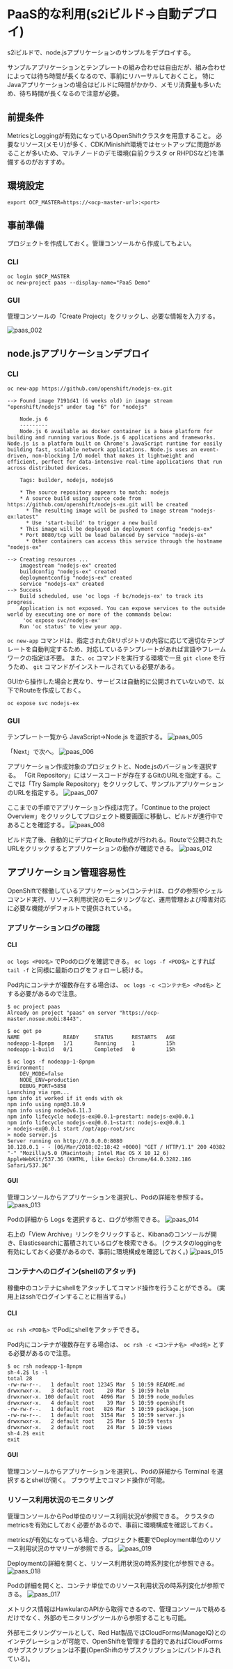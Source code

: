 # PaaS的な利用(s2iビルド->自動デプロイ)
s2iビルドで、node.jsアプリケーションのサンプルをデプロイする。

サンプルアプリケーションとテンプレートの組み合わせは自由だが、組み合わせによっては待ち時間が長くなるので、事前にリハーサルしておくこと。
特にJavaアプリケーションの場合はビルドに時間がかかり、メモリ消費量も多いため、待ち時間が長くなるので注意が必要。

## 前提条件
MetricsとLoggingが有効になっているOpenShiftクラスタを用意すること。
必要なリソース(メモリ)が多く、CDK/Minishift環境ではセットアップに問題があることが多いため、マルチノードのデモ環境(自前クラスタ or RHPDSなど)を準備するのがおすすめ。

## 環境設定
```
export OCP_MASTER=https://<ocp-master-url>:<port>
```

## 事前準備
プロジェクトを作成しておく。管理コンソールから作成してもよい。

### CLI
```
oc login $OCP_MASTER
oc new-project paas --display-name="PaaS Demo"
```

### GUI
管理コンソールの「Create Project」をクリックし、必要な情報を入力する。

![paas_002](paas_002.png)

## node.jsアプリケーションデプロイ

### CLI
```
oc new-app https://github.com/openshift/nodejs-ex.git

--> Found image 7191d41 (6 weeks old) in image stream "openshift/nodejs" under tag "6" for "nodejs"

    Node.js 6
    ---------
    Node.js 6 available as docker container is a base platform for building and running various Node.js 6 applications and frameworks. Node.js is a platform built on Chrome's JavaScript runtime for easily building fast, scalable network applications. Node.js uses an event-driven, non-blocking I/O model that makes it lightweight and efficient, perfect for data-intensive real-time applications that run across distributed devices.

    Tags: builder, nodejs, nodejs6

    * The source repository appears to match: nodejs
    * A source build using source code from https://github.com/openshift/nodejs-ex.git will be created
      * The resulting image will be pushed to image stream "nodejs-ex:latest"
      * Use 'start-build' to trigger a new build
    * This image will be deployed in deployment config "nodejs-ex"
    * Port 8080/tcp will be load balanced by service "nodejs-ex"
      * Other containers can access this service through the hostname "nodejs-ex"

--> Creating resources ...
    imagestream "nodejs-ex" created
    buildconfig "nodejs-ex" created
    deploymentconfig "nodejs-ex" created
    service "nodejs-ex" created
--> Success
    Build scheduled, use 'oc logs -f bc/nodejs-ex' to track its progress.
    Application is not exposed. You can expose services to the outside world by executing one or more of the commands below:
     'oc expose svc/nodejs-ex'
    Run 'oc status' to view your app.
```

`oc new-app` コマンドは、指定されたGitリポジトリの内容に応じて適切なテンプレートを自動判定するため、対応しているテンプレートがあれば言語やフレームワークの指定は不要。
また、`oc` コマンドを実行する環境で一旦 `git clone` を行うため、 `git` コマンドがインストールされている必要がある。

GUIから操作した場合と異なり、サービスは自動的に公開されていないので、以下でRouteを作成しておく。

```
oc expose svc nodejs-ex
```


### GUI
テンプレート一覧から JavaScript->Node.js を選択する。
![paas_005](paas_005.png)

「Next」で次へ。
![paas_006](paas_006.png)

アプリケーション作成対象のプロジェクトと、Node.jsのバージョンを選択する。
「Git Repository」にはソースコードが存在するGitのURLを指定する。ここでは「Try Sample Repository」をクリックして、サンプルアプリケーションのURLを指定する。
![paas_007](paas_007.png)

ここまでの手順でアプリケーション作成は完了。「Continue to the project Overview」をクリックしてプロジェクト概要画面に移動し、ビルドが進行中であることを確認する。
![paas_008](paas_008.png)

ビルド完了後、自動的にデプロイとRoute作成が行われる。Routeで公開されたURLをクリックするとアプリケーションの動作が確認できる。
![paas_012](paas_012.png)

## アプリケーション管理容易性
OpenShiftで稼働しているアプリケーション(コンテナ)は、ログの参照やシェルコマンド実行、リソース利用状況のモニタリングなど、運用管理および障害対応に必要な機能がデフォルトで提供されている。

### アプリケーションログの確認

#### CLI
`oc logs <POD名>` でPodのログを確認できる。
`oc logs -f <POD名>` とすれば `tail -f` と同様に最新のログをフォローし続ける。

Pod内にコンテナが複数存在する場合は、 `oc logs -c <コンテナ名> <Pod名>` とする必要があるので注意。

```
$ oc project paas
Already on project "paas" on server "https://ocp-master.nosue.mobi:8443".

$ oc get po
NAME              READY     STATUS      RESTARTS   AGE
nodeapp-1-8pnpm   1/1       Running     1          15h
nodeapp-1-build   0/1       Completed   0          15h

$ oc logs -f nodeapp-1-8pnpm
Environment:
	DEV_MODE=false
	NODE_ENV=production
	DEBUG_PORT=5858
Launching via npm...
npm info it worked if it ends with ok
npm info using npm@3.10.9
npm info using node@v6.11.3
npm info lifecycle nodejs-ex@0.0.1~prestart: nodejs-ex@0.0.1
npm info lifecycle nodejs-ex@0.0.1~start: nodejs-ex@0.0.1
> nodejs-ex@0.0.1 start /opt/app-root/src
> node server.js
Server running on http://0.0.0.0:8080
10.128.0.1 - - [06/Mar/2018:02:18:42 +0000] "GET / HTTP/1.1" 200 40382 "-" "Mozilla/5.0 (Macintosh; Intel Mac OS X 10_12_6) AppleWebKit/537.36 (KHTML, like Gecko) Chrome/64.0.3282.186 Safari/537.36"
```

#### GUI
管理コンソールからアプリケーションを選択し、Podの詳細を参照する。
![paas_013](paas_013.png)

Podの詳細から Logs を選択すると、ログが参照できる。
![paas_014](paas_014.png)

右上の「View Archive」リンクをクリックすると、Kibanaのコンソールが開き、Elasticsearchに蓄積されているログを検索できる。
(クラスタのloggingを有効にしておく必要があるので、事前に環境構成を確認しておく。)
![paas_015](paas_015.png)

### コンテナへのログイン(shellのアタッチ)
稼働中のコンテナにshellをアタッチしてコマンド操作を行うことができる。
(実用上はsshでログインすることに相当する。)

#### CLI
`oc rsh <POD名>` でPodにshellをアタッチできる。

Pod内にコンテナが複数存在する場合は、 `oc rsh -c <コンテナ名> <Pod名>` とする必要があるので注意。

```
$ oc rsh nodeapp-1-8pnpm
sh-4.2$ ls -l
total 28
-rw-rw-r--.   1 default root 12345 Mar  5 10:59 README.md
drwxrwxr-x.   3 default root    20 Mar  5 10:59 helm
drwxrwxr-x. 100 default root  4096 Mar  5 10:59 node_modules
drwxrwxr-x.   4 default root    39 Mar  5 10:59 openshift
-rw-rw-r--.   1 default root   826 Mar  5 10:59 package.json
-rw-rw-r--.   1 default root  3154 Mar  5 10:59 server.js
drwxrwxr-x.   2 default root    25 Mar  5 10:59 tests
drwxrwxr-x.   2 default root    24 Mar  5 10:59 views
sh-4.2$ exit
exit
```

#### GUI
管理コンソールからアプリケーションを選択し、Podの詳細から Terminal を選択するとshellが開く。
ブラウザ上でコマンド操作が可能。

### リソース利用状況のモニタリング
管理コンソールからPod単位のリソース利用状況が参照できる。
クラスタのmetricsを有効にしておく必要があるので、事前に環境構成を確認しておく。

metricsが有効になっている場合、プロジェクト概要でDeployment単位のリソース利用状況のサマリーが参照できる。
![paas_019](paas_019.png)

Deploymentの詳細を開くと、リソース利用状況の時系列変化が参照できる。
![paas_018](paas_018.png)

Podの詳細を開くと、コンテナ単位でのリソース利用状況の時系列変化が参照できる。
![paas_017](paas_017.png)

メトリクス情報はHawkularのAPIから取得できるので、管理コンソールで眺めるだけでなく、外部のモニタリングツールから参照することも可能。

外部モニタリングツールとして、Red Hat製品ではCloudForms(ManageIQ)とのインテグレーションが可能で、OpenShiftを管理する目的であればCloudFormsのサブスクリプションは不要(OpenShiftのサブスクリプションにバンドルされている)。
